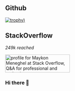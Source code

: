 ## Github
[![trophy](https://github-profile-trophy.vercel.app/?username=maykonmeneghel&theme=onedark&rank=SECRET,SSS,SS,S,AAA,AA,A,B))](https://github.com/ryo-ma/github-profile-trophy)

## StackOverflow
<i>249k reached</i>

<a href="https://stackoverflow.com/users/12460626/maykon-meneghel"><img src="https://stackoverflow.com/users/flair/12460626.png?theme=dark" width="208" height="58" alt="profile for Maykon Meneghel at Stack Overflow, Q&amp;A for professional and enthusiast programmers" title="profile for Maykon Meneghel at Stack Overflow, Q&amp;A for professional and enthusiast programmers"></a>

### Hi there 👋

<!--
**maykonmeneghel/maykonmeneghel** is a ✨ _special_ ✨ repository because its `README.md` (this file) appears on your GitHub profile.

Here are some ideas to get you started:

- 🔭 I’m currently working on ...
- 🌱 I’m currently learning ...
- 👯 I’m looking to collaborate on ...
- 🤔 I’m looking for help with ...
- 💬 Ask me about ...
- 📫 How to reach me: ...
- 😄 Pronouns: ...
- ⚡ Fun fact: ...
-->
